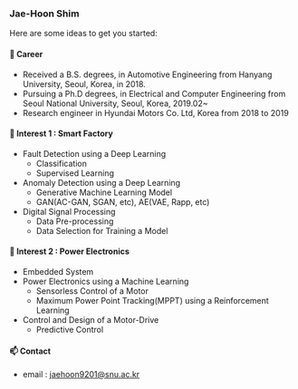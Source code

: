 ### Jae-Hoon Shim

Here are some ideas to get you started:

#### 🔭 Career
* Received a B.S. degrees, in Automotive Engineering from Hanyang University, Seoul, Korea, in 2018.
* Pursuing a Ph.D degrees, in Electrical and Computer Engineering from Seoul National University, Seoul, Korea, 2019.02~
* Research engineer in Hyundai Motors Co. Ltd, Korea from 2018 to 2019

#### 🌱 Interest 1 : Smart Factory
  * Fault Detection using a Deep Learning
    * Classification
    * Supervised Learning 
  * Anomaly Detection using a Deep Learning
    * Generative Machine Learning Model
    * GAN(AC-GAN, SGAN, etc), AE(VAE, Rapp, etc)
  * Digital Signal Processing
    * Data Pre-processing
    * Data Selection for Training a Model
    
#### 🌱 Interest 2 : Power Electronics
  * Embedded System
  * Power Electronics using a Machine Learning
    * Sensorless Control of a Motor
    * Maximum Power Point Tracking(MPPT) using a Reinforcement Learning
  * Control and Design of a Motor-Drive
    * Predictive Control
        
#### 📫 Contact
* email : jaehoon9201@snu.ac.kr

